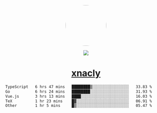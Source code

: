<p align="center">
  <img style="border-radius: 100px" width="128" height="128" src="https://avatars.githubusercontent.com/u/47723417?v=4"/>
</p>
<p align="center">
  <img src="https://komarev.com/ghpvc/?username=xnacly&&style=flat-square"/>
</p>

<h1 align="center"><a href="https://xnacly.me"> xnacly</a> </h1>

<!--START_SECTION:waka-->

```txt
TypeScript   6 hrs 47 mins   ████████▒░░░░░░░░░░░░░░░░   33.83 %
Go           6 hrs 24 mins   ████████░░░░░░░░░░░░░░░░░   31.93 %
Vue.js       3 hrs 13 mins   ████░░░░░░░░░░░░░░░░░░░░░   16.03 %
TeX          1 hr 23 mins    █▓░░░░░░░░░░░░░░░░░░░░░░░   06.91 %
Other        1 hr 5 mins     █▒░░░░░░░░░░░░░░░░░░░░░░░   05.47 %
```

<!--END_SECTION:waka-->
